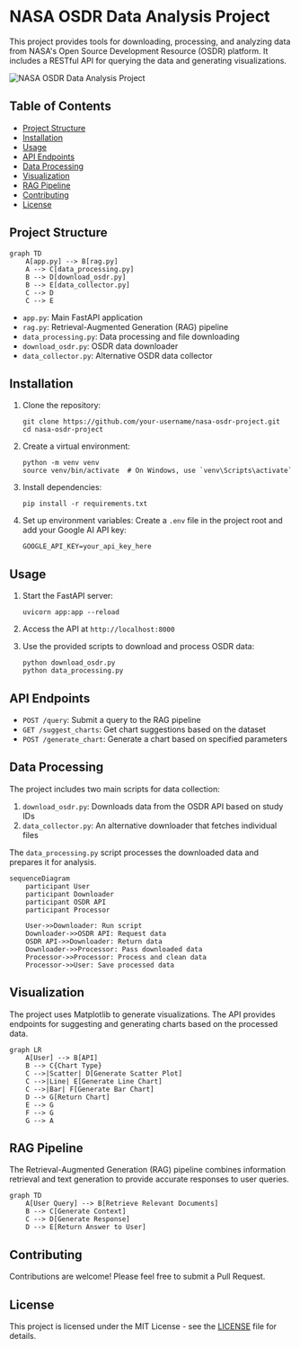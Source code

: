 # NASA OSDR Data Analysis Project

This project provides tools for downloading, processing, and analyzing data from NASA's Open Source Development Resource (OSDR) platform. It includes a RESTful API for querying the data and generating visualizations.

![NASA OSDR Data Analysis Project](https://github.com/bekhruzbekRakhmonov/NASA-OSD-Explorer/blob/main/photos/product.png1)

## Table of Contents

- [Project Structure](#project-structure)
- [Installation](#installation)
- [Usage](#usage)
- [API Endpoints](#api-endpoints)
- [Data Processing](#data-processing)
- [Visualization](#visualization)
- [RAG Pipeline](#rag-pipeline)
- [Contributing](#contributing)
- [License](#license)

## Project Structure

```mermaid
graph TD
    A[app.py] --> B[rag.py]
    A --> C[data_processing.py]
    B --> D[download_osdr.py]
    B --> E[data_collector.py]
    C --> D
    C --> E
```

- `app.py`: Main FastAPI application
- `rag.py`: Retrieval-Augmented Generation (RAG) pipeline
- `data_processing.py`: Data processing and file downloading
- `download_osdr.py`: OSDR data downloader
- `data_collector.py`: Alternative OSDR data collector

## Installation

1. Clone the repository:
   ```
   git clone https://github.com/your-username/nasa-osdr-project.git
   cd nasa-osdr-project
   ```

2. Create a virtual environment:
   ```
   python -m venv venv
   source venv/bin/activate  # On Windows, use `venv\Scripts\activate`
   ```

3. Install dependencies:
   ```
   pip install -r requirements.txt
   ```

4. Set up environment variables:
   Create a `.env` file in the project root and add your Google AI API key:
   ```
   GOOGLE_API_KEY=your_api_key_here
   ```

## Usage

1. Start the FastAPI server:
   ```
   uvicorn app:app --reload
   ```

2. Access the API at `http://localhost:8000`

3. Use the provided scripts to download and process OSDR data:
   ```
   python download_osdr.py
   python data_processing.py
   ```

## API Endpoints

- `POST /query`: Submit a query to the RAG pipeline
- `GET /suggest_charts`: Get chart suggestions based on the dataset
- `POST /generate_chart`: Generate a chart based on specified parameters

## Data Processing

The project includes two main scripts for data collection:

1. `download_osdr.py`: Downloads data from the OSDR API based on study IDs
2. `data_collector.py`: An alternative downloader that fetches individual files

The `data_processing.py` script processes the downloaded data and prepares it for analysis.

```mermaid
sequenceDiagram
    participant User
    participant Downloader
    participant OSDR API
    participant Processor
    
    User->>Downloader: Run script
    Downloader->>OSDR API: Request data
    OSDR API->>Downloader: Return data
    Downloader->>Processor: Pass downloaded data
    Processor->>Processor: Process and clean data
    Processor->>User: Save processed data
```

## Visualization

The project uses Matplotlib to generate visualizations. The API provides endpoints for suggesting and generating charts based on the processed data.

```mermaid
graph LR
    A[User] --> B[API]
    B --> C{Chart Type}
    C -->|Scatter| D[Generate Scatter Plot]
    C -->|Line| E[Generate Line Chart]
    C -->|Bar| F[Generate Bar Chart]
    D --> G[Return Chart]
    E --> G
    F --> G
    G --> A
```

## RAG Pipeline

The Retrieval-Augmented Generation (RAG) pipeline combines information retrieval and text generation to provide accurate responses to user queries.

```mermaid
graph TD
    A[User Query] --> B[Retrieve Relevant Documents]
    B --> C[Generate Context]
    C --> D[Generate Response]
    D --> E[Return Answer to User]
```

## Contributing

Contributions are welcome! Please feel free to submit a Pull Request.

## License

This project is licensed under the MIT License - see the [LICENSE](LICENSE) file for details.